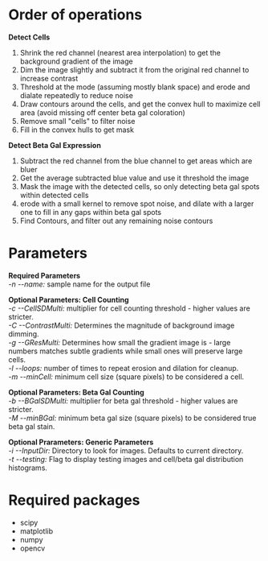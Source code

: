 # Order of operations  
**Detect Cells**
1) Shrink the red channel (nearest area interpolation) to get the background gradient of the image
2) Dim the image slightly and subtract it from the original red channel to increase contrast
3) Threshold at the mode (assuming mostly blank space) and erode and dialate repeatedly to reduce noise
4) Draw contours around the cells, and get the convex hull to maximize cell area 
(avoid missing off center beta gal coloration)
5) Remove small "cells" to filter noise
6) Fill in the convex hulls to get mask  
  
**Detect Beta Gal Expression**
1) Subtract the red channel from the blue channel to get areas which are bluer
2) Get the average subtracted blue value and use it threshold the image
3) Mask the image with the detected cells, so only detecting beta gal spots within detected cells
4) erode with a small kernel to remove spot noise, and dilate with a larger one to
fill in any gaps within beta gal spots
5) Find Contours, and filter out any remaining noise contours
    
# Parameters  
**Required Parameters**  
*-n --name:* sample name for the output file

**Optional Parameters: Cell Counting**  
*-c --CellSDMulti:* multiplier for cell counting threshold - higher values are stricter.  
*-C --ContrastMulti:* Determines the magnitude of background image dimming.  
*-g --GResMulti:* Determines how small the gradient image is - large numbers matches subtle gradients while small ones
will preserve large cells.  
*-l --loops:* number of times to repeat erosion and dilation for cleanup.  
*-m --minCell:* minimum cell size (square pixels) to be considered a cell.

**Optional Parameters: Beta Gal Counting**  
*-b --BGalSDMulti:* multiplier for beta gal threshold - higher values are stricter.  
*-M --minBGal:* minimum beta gal size (square pixels) to be considered true beta gal stain.

**Optional Prarameters: Generic Parameters**  
*-i --InputDir:* Directory to look for images. Defaults to current directory.  
*-t --testing:* Flag to display testing images and cell/beta gal distribution histograms.

# Required packages
- scipy
- matplotlib
- numpy
- opencv
